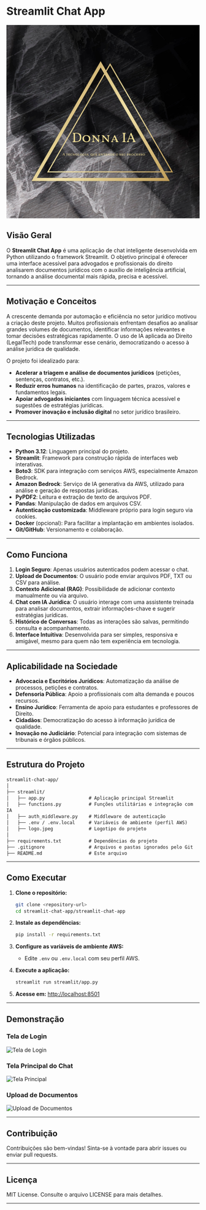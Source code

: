 # Streamlit Chat App

![Logo do Projeto](https://raw.githubusercontent.com/ItaloRochaj/streamlit-chat-app/main/streamlit-chat-app/imagens%20do%20projeto/logo.jpg)

## Visão Geral

O **Streamlit Chat App** é uma aplicação de chat inteligente desenvolvida em Python utilizando o framework Streamlit. O objetivo principal é oferecer uma interface acessível para advogados e profissionais do direito analisarem documentos jurídicos com o auxílio de inteligência artificial, tornando a análise documental mais rápida, precisa e acessível.

---

## Motivação e Conceitos

A crescente demanda por automação e eficiência no setor jurídico motivou a criação deste projeto. Muitos profissionais enfrentam desafios ao analisar grandes volumes de documentos, identificar informações relevantes e tomar decisões estratégicas rapidamente. O uso de IA aplicada ao Direito (LegalTech) pode transformar esse cenário, democratizando o acesso à análise jurídica de qualidade.

O projeto foi idealizado para:
- **Acelerar a triagem e análise de documentos jurídicos** (petições, sentenças, contratos, etc.).
- **Reduzir erros humanos** na identificação de partes, prazos, valores e fundamentos legais.
- **Apoiar advogados iniciantes** com linguagem técnica acessível e sugestões de estratégias jurídicas.
- **Promover inovação e inclusão digital** no setor jurídico brasileiro.

---

## Tecnologias Utilizadas

- **Python 3.12**: Linguagem principal do projeto.
- **Streamlit**: Framework para construção rápida de interfaces web interativas.
- **Boto3**: SDK para integração com serviços AWS, especialmente Amazon Bedrock.
- **Amazon Bedrock**: Serviço de IA generativa da AWS, utilizado para análise e geração de respostas jurídicas.
- **PyPDF2**: Leitura e extração de texto de arquivos PDF.
- **Pandas**: Manipulação de dados em arquivos CSV.
- **Autenticação customizada**: Middleware próprio para login seguro via cookies.
- **Docker** (opcional): Para facilitar a implantação em ambientes isolados.
- **Git/GitHub**: Versionamento e colaboração.

---

## Como Funciona

1. **Login Seguro**: Apenas usuários autenticados podem acessar o chat.
2. **Upload de Documentos**: O usuário pode enviar arquivos PDF, TXT ou CSV para análise.
3. **Contexto Adicional (RAG)**: Possibilidade de adicionar contexto manualmente ou via arquivo.
4. **Chat com IA Jurídica**: O usuário interage com uma assistente treinada para analisar documentos, extrair informações-chave e sugerir estratégias jurídicas.
5. **Histórico de Conversas**: Todas as interações são salvas, permitindo consulta e acompanhamento.
6. **Interface Intuitiva**: Desenvolvida para ser simples, responsiva e amigável, mesmo para quem não tem experiência em tecnologia.

---

## Aplicabilidade na Sociedade

- **Advocacia e Escritórios Jurídicos**: Automatização da análise de processos, petições e contratos.
- **Defensoria Pública**: Apoio a profissionais com alta demanda e poucos recursos.
- **Ensino Jurídico**: Ferramenta de apoio para estudantes e professores de Direito.
- **Cidadãos**: Democratização do acesso à informação jurídica de qualidade.
- **Inovação no Judiciário**: Potencial para integração com sistemas de tribunais e órgãos públicos.

---

## Estrutura do Projeto

```
streamlit-chat-app/
│
├── streamlit/
│   ├── app.py                # Aplicação principal Streamlit
│   ├── functions.py          # Funções utilitárias e integração com IA
│   ├── auth_middleware.py    # Middleware de autenticação
│   ├── .env / .env.local     # Variáveis de ambiente (perfil AWS)
│   ├── logo.jpeg             # Logotipo do projeto
│
├── requirements.txt          # Dependências do projeto
├── .gitignore                # Arquivos e pastas ignorados pelo Git
├── README.md                 # Este arquivo
```

---

## Como Executar

1. **Clone o repositório:**
   ```sh
   git clone <repository-url>
   cd streamlit-chat-app/streamlit-chat-app
   ```

2. **Instale as dependências:**
   ```sh
   pip install -r requirements.txt
   ```

3. **Configure as variáveis de ambiente AWS:**
   - Edite `.env` ou `.env.local` com seu perfil AWS.

4. **Execute a aplicação:**
   ```sh
   streamlit run streamlit/app.py
   ```

5. **Acesse em:** [http://localhost:8501](http://localhost:8501)

---

## Demonstração

### Tela de Login

![Tela de Login](docs/login.png)

### Tela Principal do Chat

![Tela Principal](docs/chat.png)

### Upload de Documentos

![Upload de Documentos](docs/upload.png)

---

## Contribuição

Contribuições são bem-vindas! Sinta-se à vontade para abrir issues ou enviar pull requests.

---

## Licença

MIT License. Consulte o arquivo LICENSE para mais detalhes.

---
